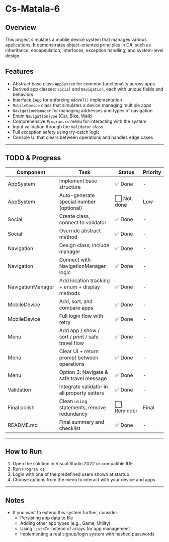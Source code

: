 # Cs-Matala-6

## Overview

This project simulates a mobile device system that manages various applications. It demonstrates object-oriented principles in C#, such as inheritance, encapsulation, interfaces, exception handling, and system-level design.

## Features

- Abstract base class `AppSystem` for common functionality across apps
- Derived app classes: `Social` and `Navigation`, each with unique fields and behaviors
- Interface `IApp` for enforcing `AddVAT()` implementation
- `MobileDevice` class that simulates a device managing multiple apps
- `NavigationManager` for managing addresses and types of navigation
- Enum `NavigationType` (Car, Bike, Walk)
- Comprehensive `Program.cs` menu for interacting with the system
- Input validation through the `Validator` class
- Full exception safety using try-catch logic
- Console UI that clears between operations and handles edge cases

---

## TODO & Progress

| Component        | Task                                                    | Status       | Priority |
|------------------|----------------------------------------------------------|--------------|----------|
| AppSystem        | Implement base structure                                 | ✅ Done       | -        |
| AppSystem        | Auto-generate special number (optional)                  | ⬜ Not done   | Low      |
| Social           | Create class, connect to validator                       | ✅ Done       | -        |
| Social           | Override abstract method                                 | ✅ Done       | -        |
| Navigation       | Design class, include manager                            | ✅ Done       | -        |
| Navigation       | Connect with NavigationManager logic                     | ✅ Done       | -        |
| NavigationManager| Add location tracking + enum + display methods           | ✅ Done       | -        |
| MobileDevice     | Add, sort, and compare apps                              | ✅ Done       | -        |
| MobileDevice     | Full login flow with retry                              | ✅ Done       | -        |
| Menu             | Add app / show / sort / print / safe travel flow         | ✅ Done       | -        |
| Menu             | Clear UI + return prompt between operations              | ✅ Done       | -        |
| Menu             | Option 3: Navigate & safe travel message                 | ✅ Done       | -        |
| Validation       | Integrate validator in all property setters              | ✅ Done       | -        |
| Final polish     | Clean `using` statements, remove redundancy              | ⬜ Reminder   | Final    |
| README.md        | Final summary and checklist                              | ✅ Done       | -        |

---

## How to Run

1. Open the solution in Visual Studio 2022 or compatible IDE
2. Run `Program.cs`
3. Login with one of the predefined users shown at startup
4. Choose options from the menu to interact with your device and apps

---

## Notes

- If you want to extend this system further, consider:
  - Persisting app data to file
  - Adding other app types (e.g., Game, Utility)
  - Using `List<T>` instead of arrays for app management
  - Implementing a real signup/login system with hashed passwords
